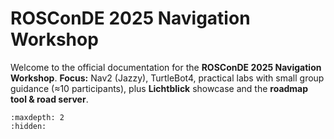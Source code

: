 # ROSConDE 2025 Navigation Workshop

Welcome to the official documentation for the **ROSConDE 2025 Navigation Workshop**.
**Focus:** Nav2 (Jazzy), TurtleBot4, practical labs with small group guidance (≈10 participants), plus **Lichtblick** showcase and the **roadmap tool & road server**.

```{toctree}
:maxdepth: 2
:hidden:
